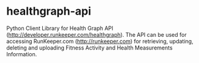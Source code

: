 healthgraph-api
===============

Python Client Library for Health Graph API (http://developer.runkeeper.com/healthgraph). 
The API can be used for accessing RunKeeper.com (http://runkeeper.com) for retrieving, 
updating, deleting and uploading Fitness Activity and Health Measurements Information.